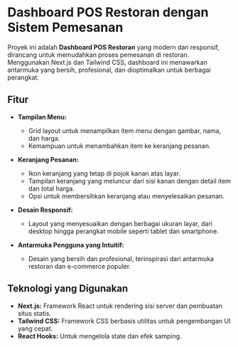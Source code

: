 # Dashboard POS Restoran dengan Sistem Pemesanan

Proyek ini adalah **Dashboard POS Restoran** yang modern dan responsif, dirancang untuk memudahkan proses pemesanan di restoran. Menggunakan Next.js dan Tailwind CSS, dashboard ini menawarkan antarmuka yang bersih, profesional, dan dioptimalkan untuk berbagai perangkat.

## Fitur

- **Tampilan Menu:**
  - Grid layout untuk menampilkan item menu dengan gambar, nama, dan harga.
  - Kemampuan untuk menambahkan item ke keranjang pesanan.

- **Keranjang Pesanan:**
  - Ikon keranjang yang tetap di pojok kanan atas layar.
  - Tampilan keranjang yang meluncur dari sisi kanan dengan detail item dan total harga.
  - Opsi untuk membersihkan keranjang atau menyelesaikan pesanan.

- **Desain Responsif:**
  - Layout yang menyesuaikan dengan berbagai ukuran layar, dari desktop hingga perangkat mobile seperti tablet dan smartphone.

- **Antarmuka Pengguna yang Intuitif:**
  - Desain yang bersih dan profesional, terinspirasi dari antarmuka restoran dan e-commerce populer.

## Teknologi yang Digunakan

- **Next.js:** Framework React untuk rendering sisi server dan pembuatan situs statis.
- **Tailwind CSS:** Framework CSS berbasis utilitas untuk pengembangan UI yang cepat.
- **React Hooks:** Untuk mengelola state dan efek samping.
